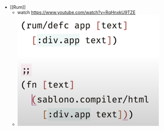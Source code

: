 - [[Rum]]
	- watch https://www.youtube.com/watch?v=RqHnxkU9TZE
	- ![image.png](../assets/image_1669787402756_0.png)